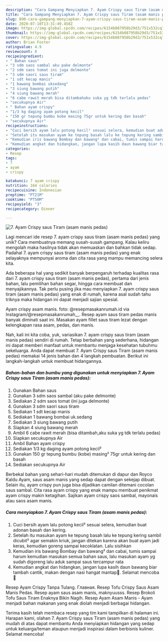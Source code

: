 ```yaml
---
description: "Cara Gampang Menyiapkan 7. Ayam Crispy saus Tiram (asam manis pedas) Anti Gagal"
title: "Cara Gampang Menyiapkan 7. Ayam Crispy saus Tiram (asam manis pedas) Anti Gagal"
slug: 890-cara-gampang-menyiapkan-7-ayam-crispy-saus-tiram-asam-manis-pedas-anti-gagal
date: 2020-07-10T13:31:49.458Z
image: https://img-global.cpcdn.com/recipes/6154b087958b29d3/751x532cq70/7-ayam-crispy-saus-tiram-asam-manis-pedas-foto-resep-utama.jpg
thumbnail: https://img-global.cpcdn.com/recipes/6154b087958b29d3/751x532cq70/7-ayam-crispy-saus-tiram-asam-manis-pedas-foto-resep-utama.jpg
cover: https://img-global.cpcdn.com/recipes/6154b087958b29d3/751x532cq70/7-ayam-crispy-saus-tiram-asam-manis-pedas-foto-resep-utama.jpg
author: Brian Foster
ratingvalue: 4.9
reviewcount: 8
recipeingredient:
- " Bahan saus"
- "3 sdm saos sambal aku pake delmonte"
- "2 sdm saos tomat ini juga delmonte"
- "3 sdm saori saus tiram"
- "1 sdt kecap manis"
- "1 bawang bombai uksedang"
- "3 siung bawang putih"
- "4 siung bawang merah"
- "6 cabe rawit merah bisa ditambahaku suka yg tdk terlalu pedas"
- "secukupnya Air"
- " Bahan ayam crispy"
- "1/3 kg daging ayam potong kecil"
- "150 gr tepung bumbu kobe masing 75gr untuk kering dan basah"
- "secukupnya Air"
recipeinstructions:
- "Cuci bersih ayam lalu potong kecil² sesuai selera, kemudian buat adonan basah dan kering."
- "Setelah itu masukan ayam ke tepung basah lalu ke tepung kering sambil dicubit² agar semakin kriuk, jangan ditekan karena akan buat ayam jadi keras, kemudian goreng sampai kecoklatan. Lalu sisihkan"
- "Kemudian iris bawang Bombay dan bawang² dan cabai, tumis sampai harum kemudian masukan semua bahan saus, lalu masukan ayam yg sudah digoreng lalu aduk sampai saus tercampur rata"
- "Kemudian angkat dan hidangkan, jangan lupa kasih daun bawang biar tambah cantik, makan dengan nasi hangat mantap🤤. Selamat mencoba 🤗"
categories:
- Resep
tags:
- 7
- ayam
- crispy

katakunci: 7 ayam crispy 
nutrition: 164 calories
recipecuisine: Indonesian
preptime: "PT21M"
cooktime: "PT50M"
recipeyield: "3"
recipecategory: Dinner

---
```



![7. Ayam Crispy saus Tiram (asam manis pedas)](https://img-global.cpcdn.com/recipes/6154b087958b29d3/751x532cq70/7-ayam-crispy-saus-tiram-asam-manis-pedas-foto-resep-utama.jpg)

Lagi mencari ide resep 7. ayam crispy saus tiram (asam manis pedas) yang unik? Cara membuatnya memang susah-susah gampang. Kalau keliru mengolah maka hasilnya tidak akan memuaskan dan bahkan tidak sedap. Padahal 7. ayam crispy saus tiram (asam manis pedas) yang enak selayaknya mempunyai aroma dan cita rasa yang mampu memancing selera kita.

Ada beberapa hal yang sedikit banyak berpengaruh terhadap kualitas rasa dari 7. ayam crispy saus tiram (asam manis pedas), pertama dari jenis bahan, lalu pemilihan bahan segar, hingga cara membuat dan menyajikannya. Tak perlu pusing jika mau menyiapkan 7. ayam crispy saus tiram (asam manis pedas) yang enak di rumah, karena asal sudah tahu triknya maka hidangan ini dapat menjadi sajian spesial.

Ayam crispy asam manis. foto: @resepmasakanrumah.id via Instagram/@resepmasakanrumah__. Resep ayam saus tiram pedas manis banyak diminati saat ini. Masakan ayam fillet saus tiram lezat dengan kelengkapan rasa asam, pedas, dan manis.


Nah, kali ini kita coba, yuk, variasikan 7. ayam crispy saus tiram (asam manis pedas) sendiri di rumah. Tetap berbahan yang sederhana, hidangan ini dapat memberi manfaat untuk membantu menjaga kesehatan tubuhmu sekeluarga. Anda dapat membuat 7. Ayam Crispy saus Tiram (asam manis pedas) memakai 14 jenis bahan dan 4 langkah pembuatan. Berikut ini langkah-langkah untuk membuat hidangannya.

<!--inarticleads1-->

##### Bahan-bahan dan bumbu yang digunakan untuk menyiapkan 7. Ayam Crispy saus Tiram (asam manis pedas):

1. Gunakan  Bahan saus
1. Gunakan 3 sdm saos sambal (aku pake delmonte)
1. Sediakan 2 sdm saos tomat (ini juga delmonte)
1. Gunakan 3 sdm saori saus tiram
1. Sediakan 1 sdt kecap manis
1. Sediakan 1 bawang bombai uk.sedang
1. Sediakan 3 siung bawang putih
1. Siapkan 4 siung bawang merah
1. Ambil 6 cabe rawit merah (bisa ditambah,aku suka yg tdk terlalu pedas)
1. Siapkan secukupnya Air
1. Ambil  Bahan ayam crispy
1. Sediakan 1/3 kg daging ayam potong kecil²
1. Gunakan 150 gr tepung bumbu (kobe) masing² 75gr untuk kering dan basah
1. Sediakan secukupnya Air


Berbekal bahan yang sehari-hari mudah ditemukan di dapur dan Royco Kaldu Ayam, saus asam manis yang sedap dapat dengan sekejap dibuat. Selain itu, ayam crispy pun juga bisa dijadikan camilan ditemani cocolan saus sambal. Cita rasa ayam crispy yang enak mampu membuat penikmat ayam crispy makin ketagihan. Sajikan ayam crispy saos sambal, mayonais atau saos asam manis. 

<!--inarticleads2-->

##### Cara menyiapkan 7. Ayam Crispy saus Tiram (asam manis pedas):

1. Cuci bersih ayam lalu potong kecil² sesuai selera, kemudian buat adonan basah dan kering.
1. Setelah itu masukan ayam ke tepung basah lalu ke tepung kering sambil dicubit² agar semakin kriuk, jangan ditekan karena akan buat ayam jadi keras, kemudian goreng sampai kecoklatan. Lalu sisihkan
1. Kemudian iris bawang Bombay dan bawang² dan cabai, tumis sampai harum kemudian masukan semua bahan saus, lalu masukan ayam yg sudah digoreng lalu aduk sampai saus tercampur rata
1. Kemudian angkat dan hidangkan, jangan lupa kasih daun bawang biar tambah cantik, makan dengan nasi hangat mantap🤤. Selamat mencoba 🤗


Resep Ayam Crispy Tanpa Tulang. Главная. Resep Tofu Crispy Saus Asam Manis Pedas. Resep ayam saus asam manis, maknyuusss. Resep Brokoli Tofu Saus Tiram Enaknya Bikin Nagih. Resep Ayam Asam Manis - Ayam menjadi bahan makanan yang enak diolah menjadi berbagai hidangan. 

Terima kasih telah membaca resep yang tim kami tampilkan di halaman ini. Harapan kami, olahan 7. Ayam Crispy saus Tiram (asam manis pedas) yang mudah di atas dapat membantu Anda menyiapkan hidangan yang sedap untuk keluarga/teman ataupun menjadi inspirasi dalam berbisnis kuliner. Selamat mencoba!
